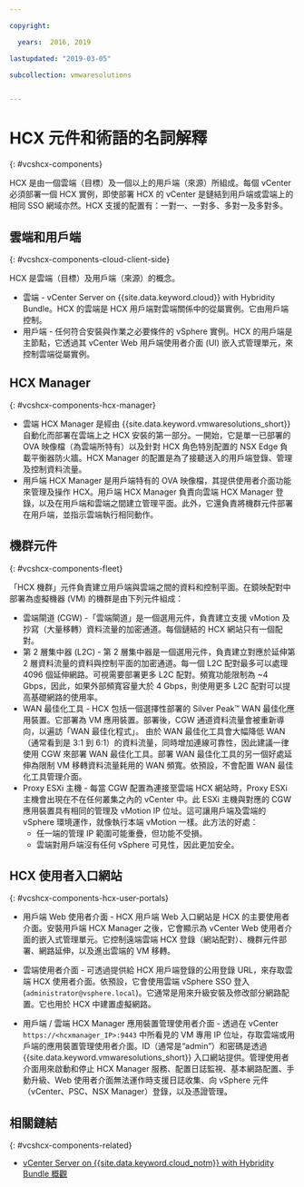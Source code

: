 ```yaml
---

copyright:

  years:  2016, 2019

lastupdated: "2019-03-05"

subcollection: vmwaresolutions


---
```


# HCX 元件和術語的名詞解釋
{: #vcshcx-components}

HCX 是由一個雲端（目標）及一個以上的用戶端（來源）所組成。每個 vCenter 必須部署一個 HCX 實例，即使部署 HCX 的 vCenter 是鏈結到用戶端或雲端上的相同 SSO 網域亦然。HCX 支援的配置有：一對一、一對多、多對一及多對多。

## 雲端和用戶端
{: #vcshcx-components-cloud-client-side}

HCX 是雲端（目標）及用戶端（來源）的概念。
- 雲端 - vCenter Server on 	{{site.data.keyword.cloud}} with Hybridity Bundle。HCX 的雲端是 HCX 用戶端對雲端關係中的從屬實例。它由用戶端控制。
- 用戶端 - 任何符合安裝與作業之必要條件的 vSphere 實例。HCX 的用戶端是主節點，它透過其 vCenter Web 用戶端使用者介面 (UI) 嵌入式管理單元，來控制雲端從屬實例。

## HCX Manager
{: #vcshcx-components-hcx-manager}

- 雲端 HCX Manager 是經由 {{site.data.keyword.vmwaresolutions_short}} 自動化而部署在雲端上之 HCX 安裝的第一部分。一開始，它是單一已部署的 OVA 映像檔（為雲端所特有）以及針對 HCX 角色特別配置的 NSX Edge 負載平衡器防火牆。HCX Manager 的配置是為了接聽送入的用戶端登錄、管理及控制資料流量。
- 用戶端 HCX Manager 是用戶端特有的 OVA 映像檔，其提供使用者介面功能來管理及操作 HCX。用戶端 HCX Manager 負責向雲端 HCX Manager 登錄，以及在用戶端和雲端之間建立管理平面。此外，它還負責將機群元件部署在用戶端，並指示雲端執行相同動作。

## 機群元件
{: #vcshcx-components-fleet}

「HCX 機群」元件負責建立用戶端與雲端之間的資料和控制平面。在鏡映配對中部署為虛擬機器 (VM) 的機群是由下列元件組成：

- 雲端閘道 (CGW) -「雲端閘道」是一個選用元件，負責建立支援 vMotion 及抄寫（大量移轉）資料流量的加密通道。每個鏈結的 HCX 網站只有一個配對。
- 第 2 層集中器 (L2C) - 第 2 層集中器是一個選用元件，負責建立對應於延伸第 2 層資料流量的資料與控制平面的加密通道。每一個 L2C 配對最多可以處理 4096 個延伸網路。可視需要部署更多 L2C 配對。頻寬功能限制為 ~4 Gbps，因此，如果外部頻寬容量大於 4 Gbps，則使用更多 L2C 配對可以提高基礎網路的使用率。
- WAN 最佳化工具 - HCX 包括一個選擇性部署的 Silver Peak™ WAN 最佳化應用裝置。它部署為 VM 應用裝置。部署後，CGW 通道資料流量會被重新導向，以遍訪「WAN 最佳化程式」。
由於 WAN 最佳化工具會大幅降低 WAN（通常看到是 3:1 到 6:1）的資料流量，同時增加連線可靠性，因此建議一律使用 CGW 來部署 WAN 最佳化工具。部署 WAN 最佳化工具的另一個好處延伸為限制 VM 移轉資料流量耗用的 WAN 頻寬。依預設，不會配置 WAN 最佳化工具管理介面。
- Proxy ESXi 主機 - 每當 CGW 配置為連接至雲端 HCX 網站時，Proxy ESXi 主機會出現在不在任何叢集之內的 vCenter 中。此 ESXi 主機與對應的 CGW 應用裝置具有相同的管理及 vMotion IP 位址。這可讓用戶端及雲端的 vSphere 環境運作，就像執行本端 vMotion 一樣。此方法的好處：
    - 任一端的管理 IP 範圍可能重疊，但功能不受損。
    - 雲端對用戶端沒有任何 vSphere 可見性，因此更加安全。

## HCX 使用者入口網站
{: #vcshcx-components-hcx-user-portals}

- 用戶端 Web 使用者介面 - HCX 用戶端 Web 入口網站是 HCX 的主要使用者介面。安裝用戶端 HCX Manager 之後，它會顯示為 vCenter Web 使用者介面的嵌入式管理單元。它控制遠端雲端 HCX 登錄（網站配對）、機群元件部署、網路延伸，以及進出雲端的 VM 移轉。

- 雲端使用者介面 - 可透過提供給 HCX 用戶端登錄的公用登錄 URL，來存取雲端 HCX 使用者介面。依預設，它會使用雲端 vSphere SSO 登入 (`administrator@vsphere.local`)。它通常是用來升級安裝及修改部分網路配置。它也用於 HCX 中建置虛擬網路。

- 用戶端 / 雲端 HCX Manager 應用裝置管理使用者介面 - 透過在 vCenter `https://<hcxmanager_IP>:9443` 中所看見的 VM 專用 IP 位址，存取雲端或用戶端的應用裝置管理使用者介面。ID（通常是“admin”）和密碼是透過 {{site.data.keyword.vmwaresolutions_short}} 入口網站提供。管理使用者介面用來啟動和停止 HCX Manager 服務、配置日誌監視、基本網路配置、手動升級、Web 使用者介面無法運作時支援日誌收集、向 vSphere 元件（vCenter、PSC、NSX Manager）登錄，以及憑證管理。

## 相關鏈結
{: #vcshcx-components-related}

* [vCenter Server on {{site.data.keyword.cloud_notm}} with Hybridity Bundle 概觀](/docs/services/vmwaresolutions/archiref/vcs?topic=vmware-solutions-vcs-hybridity-intro)   
